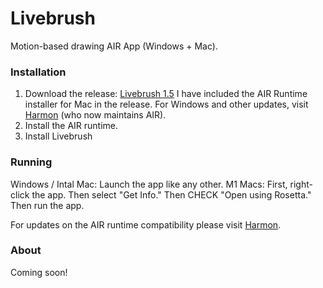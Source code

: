 # Livebrush
 Motion-based drawing AIR App (Windows + Mac).

### Installation
1. Download the release: [Livebrush 1.5](https://github.com/moremeyou/Livebrush/releases/tag/1.5)
I have included the AIR Runtime installer for Mac in the release. For Windows and other updates, visit [Harmon](https://airsdk.harman.com/runtime) (who now maintains AIR). 
2. Install the AIR runtime.
3. Install Livebrush

### Running
Windows / Intal Mac: Launch the app like any other.
M1 Macs: First, right-click the app. Then select "Get Info." Then CHECK "Open using Rosetta." Then run the app.

For updates on the AIR runtime compatibility please visit [Harmon](https://airsdk.harman.com/runtime).

### About
Coming soon!

